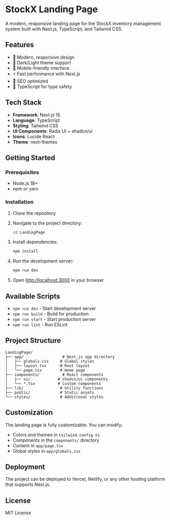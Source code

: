 # StockX Landing Page

A modern, responsive landing page for the StockX inventory management system built with Next.js, TypeScript, and Tailwind CSS.

## Features

- 🎨 Modern, responsive design
- 🌙 Dark/Light theme support
- 📱 Mobile-friendly interface
- ⚡ Fast performance with Next.js
- 🎯 SEO optimized
- 🔧 TypeScript for type safety

## Tech Stack

- **Framework**: Next.js 15
- **Language**: TypeScript
- **Styling**: Tailwind CSS
- **UI Components**: Radix UI + shadcn/ui
- **Icons**: Lucide React
- **Theme**: next-themes

## Getting Started

### Prerequisites

- Node.js 18+ 
- npm or yarn

### Installation

1. Clone the repository
2. Navigate to the project directory:
   ```bash
   cd LandingPage
   ```

3. Install dependencies:
   ```bash
   npm install
   ```

4. Run the development server:
   ```bash
   npm run dev
   ```

5. Open [http://localhost:3000](http://localhost:3000) in your browser

## Available Scripts

- `npm run dev` - Start development server
- `npm run build` - Build for production
- `npm run start` - Start production server
- `npm run lint` - Run ESLint

## Project Structure

```
LandingPage/
├── app/                 # Next.js app directory
│   ├── globals.css     # Global styles
│   ├── layout.tsx      # Root layout
│   └── page.tsx        # Home page
├── components/          # React components
│   ├── ui/            # shadcn/ui components
│   └── *.tsx          # Custom components
├── lib/                # Utility functions
├── public/             # Static assets
└── styles/             # Additional styles
```

## Customization

The landing page is fully customizable. You can modify:

- Colors and themes in `tailwind.config.ts`
- Components in the `components/` directory
- Content in `app/page.tsx`
- Global styles in `app/globals.css`

## Deployment

The project can be deployed to Vercel, Netlify, or any other hosting platform that supports Next.js.

## License

MIT License
